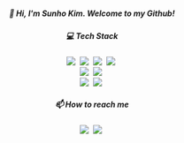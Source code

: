 
<h5 align="center">
  👋 Hi, I'm Sunho Kim. Welcome to my Github!
</h5>

<h5 align="center"> 💻 Tech Stack </h5>
<p align="center">
  <img src="https://img.shields.io/badge/C-A8B9CC?style=flat-square&logo=c&logoColor=white"/></a>&nbsp
  <img src="https://img.shields.io/badge/Python-3776AB?style=flat-square&logo=python&logoColor=white"/></a>&nbsp
  <img src="https://img.shields.io/badge/postgresql-4169E1?style=flat-square&logo=PostgreSQL&logoColor=white"/></a>&nbsp
  <img src="https://img.shields.io/badge/dart-0175C2?style=flat-square&logo=dart&logoColor=white"/></a>&nbsp <br>
  <img src="https://img.shields.io/badge/Amazon EC2-FF9900?style=flat-square&logo=amazonec2&logoColor=white"/></a>&nbsp
  <img src="https://img.shields.io/badge/Amazon Redshift-8C4FFF?style=flat-square&logo=amazonredshift&logoColor=white"/></a>&nbsp <br>
  <img src="https://img.shields.io/badge/Airflow-017CEE?style=flat-square&logo=apache airflow&logoColor=white"/></a>&nbsp
  <img src="https://img.shields.io/badge/Django-092E20?style=flat-square&logo=django&logoColor=white"/></a>&nbsp
</p>

<h5 align="center"> 📫 How to reach me </h5>

<p align="center">
  <a href="mailto:sunhokim.public@gmail.com"><img src="https://img.shields.io/badge/Gmail-EA4335?style=flat-square&logo=gmail&logoColor=white"/></a>&nbsp
  <a href="https://sunhokimdev.tistory.com/"><img src="https://img.shields.io/badge/Tistory-FF4906?style=flat-square&logo=tistory&logoColor=white"/></a>&nbsp
</p>
